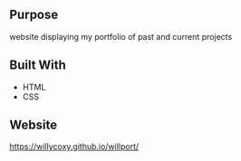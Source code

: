 
## Purpose
website displaying my portfolio of past and current projects

## Built With
* HTML
* CSS

## Website
https://willycoxy.github.io/willport/


